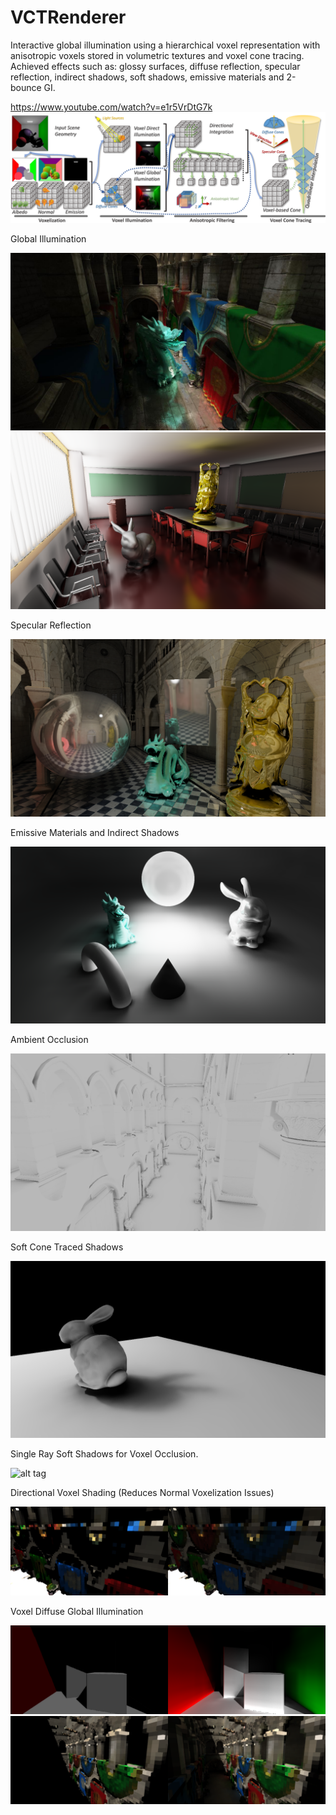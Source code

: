 # VCTRenderer
Interactive global illumination using a hierarchical voxel representation with anisotropic voxels stored in volumetric textures and voxel cone tracing. Achieved effects such as: glossy surfaces, diffuse reflection, specular reflection, indirect shadows, soft shadows, emissive materials and 2-bounce GI.

https://www.youtube.com/watch?v=e1r5VrDtG7k
![alt tag](images/resume.png)

Global Illumination

![alt tag](images/global_illum.jpg)
![alt tag](images/emission.png)

Specular Reflection

![alt tag](images/specular_reflection.png)

Emissive Materials and Indirect Shadows

![alt tag](images/indirect_shadows.png)

Ambient Occlusion

![alt tag](images/ambient_occlusion.png)

Soft Cone Traced Shadows

![alt tag](images/cone_shadows.png)

Single Ray Soft Shadows for Voxel Occlusion.

![alt tag](images/voxel_shadows.png)

Directional Voxel Shading (Reduces Normal Voxelization Issues)

![alt tag](images/normalization.png)

Voxel Diffuse Global Illumination

![alt tag](images/voxel_gi_cornell.png)
![alt tag](images/voxel_gi_sponza.png)

